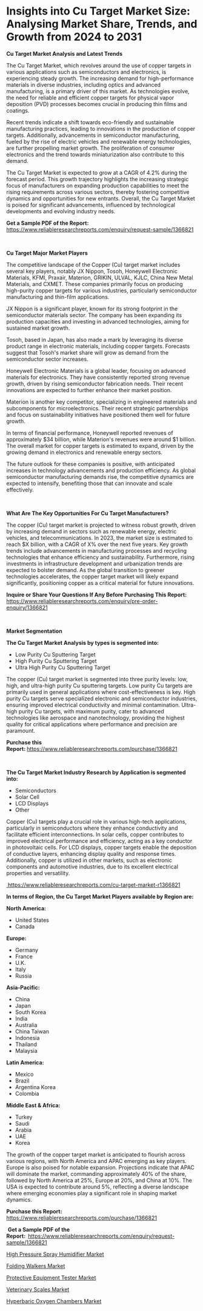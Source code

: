 <p><h1>Insights into Cu Target Market Size: Analysing Market Share, Trends, and Growth from 2024 to 2031</h1></p><p><strong>Cu Target Market Analysis and Latest Trends</strong></p>
<p><p>The Cu Target Market, which revolves around the use of copper targets in various applications such as semiconductors and electronics, is experiencing steady growth. The increasing demand for high-performance materials in diverse industries, including optics and advanced manufacturing, is a primary driver of this market. As technologies evolve, the need for reliable and efficient copper targets for physical vapor deposition (PVD) processes becomes crucial in producing thin films and coatings.</p><p>Recent trends indicate a shift towards eco-friendly and sustainable manufacturing practices, leading to innovations in the production of copper targets. Additionally, advancements in semiconductor manufacturing, fueled by the rise of electric vehicles and renewable energy technologies, are further propelling market growth. The proliferation of consumer electronics and the trend towards miniaturization also contribute to this demand.</p><p>The Cu Target Market is expected to grow at a CAGR of 4.2% during the forecast period. This growth trajectory highlights the increasing strategic focus of manufacturers on expanding production capabilities to meet the rising requirements across various sectors, thereby fostering competitive dynamics and opportunities for new entrants. Overall, the Cu Target Market is poised for significant advancements, influenced by technological developments and evolving industry needs.</p></p>
<p><strong>Get a Sample PDF of the Report:&nbsp;</strong> <a href="https://www.reliableresearchreports.com/enquiry/request-sample/1366821?utm_campaign=13&utm_medium=2&utm_source=Github&utm_content=ia&utm_term=05112024&utm_id=cu-target">https://www.reliableresearchreports.com/enquiry/request-sample/1366821</a></p>
<p>&nbsp;</p>
<p><strong>Cu Target Major Market Players</strong></p>
<p><p>The competitive landscape of the Copper (Cu) target market includes several key players, notably JX Nippon, Tosoh, Honeywell Electronic Materials, KFMI, Praxair, Materion, GRIKIN, ULVAL, KJLC, China New Metal Materials, and CXMET. These companies primarily focus on producing high-purity copper targets for various industries, particularly semiconductor manufacturing and thin-film applications.</p><p>JX Nippon is a significant player, known for its strong footprint in the semiconductor materials sector. The company has been expanding its production capacities and investing in advanced technologies, aiming for sustained market growth.</p><p>Tosoh, based in Japan, has also made a mark by leveraging its diverse product range in electronic materials, including copper targets. Forecasts suggest that Tosoh's market share will grow as demand from the semiconductor sector increases.</p><p>Honeywell Electronic Materials is a global leader, focusing on advanced materials for electronics. They have consistently reported strong revenue growth, driven by rising semiconductor fabrication needs. Their recent innovations are expected to further enhance their market position.</p><p>Materion is another key competitor, specializing in engineered materials and subcomponents for microelectronics. Their recent strategic partnerships and focus on sustainability initiatives have positioned them well for future growth.</p><p>In terms of financial performance, Honeywell reported revenues of approximately $34 billion, while Materion's revenues were around $1 billion. The overall market for copper targets is estimated to expand, driven by the growing demand in electronics and renewable energy sectors.</p><p>The future outlook for these companies is positive, with anticipated increases in technology advancements and production efficiency. As global semiconductor manufacturing demands rise, the competitive dynamics are expected to intensify, benefiting those that can innovate and scale effectively.</p></p>
<p>&nbsp;</p>
<p><strong>What Are The Key Opportunities For Cu Target Manufacturers?</strong></p>
<p><p>The copper (Cu) target market is projected to witness robust growth, driven by increasing demand in sectors such as renewable energy, electric vehicles, and telecommunications. In 2023, the market size is estimated to reach $X billion, with a CAGR of X% over the next five years. Key growth trends include advancements in manufacturing processes and recycling technologies that enhance efficiency and sustainability. Furthermore, rising investments in infrastructure development and urbanization trends are expected to bolster demand. As the global transition to greener technologies accelerates, the copper target market will likely expand significantly, positioning copper as a critical material for future innovations.</p></p>
<p><strong>Inquire or Share Your Questions If Any Before Purchasing This Report:</strong> <a href="https://www.reliableresearchreports.com/enquiry/pre-order-enquiry/1366821?utm_campaign=13&utm_medium=2&utm_source=Github&utm_content=ia&utm_term=05112024&utm_id=cu-target">https://www.reliableresearchreports.com/enquiry/pre-order-enquiry/1366821</a></p>
<p>&nbsp;</p>
<p><strong>Market Segmentation</strong></p>
<p><strong>The Cu Target Market Analysis by types is segmented into:</strong></p>
<p><ul><li>Low Purity Cu Sputtering Target</li><li>High Purity Cu Sputtering Target</li><li>Ultra High Purity Cu Sputtering Target</li></ul></p>
<p><p>The copper (Cu) target market is segmented into three purity levels: low, high, and ultra-high purity Cu sputtering targets. Low purity Cu targets are primarily used in general applications where cost-effectiveness is key. High purity Cu targets serve specialized electronic and semiconductor industries, ensuring improved electrical conductivity and minimal contamination. Ultra-high purity Cu targets, with maximum purity, cater to advanced technologies like aerospace and nanotechnology, providing the highest quality for critical applications where performance and precision are paramount.</p></p>
<p><strong>Purchase this Report:&nbsp;</strong><a href="https://www.reliableresearchreports.com/purchase/1366821?utm_campaign=13&utm_medium=2&utm_source=Github&utm_content=ia&utm_term=05112024&utm_id=cu-target">https://www.reliableresearchreports.com/purchase/1366821</a></p>
<p>&nbsp;</p>
<p><strong>The Cu Target Market Industry Research by Application is segmented into:</strong></p>
<p><ul><li>Semiconductors</li><li>Solar Cell</li><li>LCD Displays</li><li>Other</li></ul></p>
<p><p>Copper (Cu) targets play a crucial role in various high-tech applications, particularly in semiconductors where they enhance conductivity and facilitate efficient interconnections. In solar cells, copper contributes to improved electrical performance and efficiency, acting as a key conductor in photovoltaic cells. For LCD displays, copper targets enable the deposition of conductive layers, enhancing display quality and response times. Additionally, copper is utilized in other markets, such as electronic components and automotive industries, due to its excellent electrical properties and versatility.</p></p>
<p><a href="https://www.reliableresearchreports.com/cu-target-market-r1366821?utm_campaign=13&utm_medium=2&utm_source=Github&utm_content=ia&utm_term=05112024&utm_id=cu-target">&nbsp;https://www.reliableresearchreports.com/cu-target-market-r1366821</a></p>
<p><strong>In terms of Region, the Cu Target Market Players available by Region are:</strong></p>
<p>
    <p> <strong> North America: </strong>
        <ul>
            <li>United States</li>
            <li>Canada</li>
        </ul>
        </p> 
    <p> <strong> Europe: </strong>
        <ul>
            <li>Germany</li>
            <li>France</li>
            <li>U.K.</li>
            <li>Italy</li>
            <li>Russia</li>
        </ul>
        </p> 
    <p> <strong> Asia-Pacific: </strong>
        <ul>
            <li>China</li>
            <li>Japan</li>
            <li>South Korea</li>
            <li>India</li>
            <li>Australia</li>
            <li>China Taiwan</li>
            <li>Indonesia</li>
            <li>Thailand</li>
            <li>Malaysia</li>
        </ul>
        </p> 
    <p> <strong> Latin America: </strong>
        <ul>
            <li>Mexico</li>
            <li>Brazil</li>
            <li>Argentina Korea</li>
            <li>Colombia</li>
        </ul>
        </p> 
    <p> <strong> Middle East & Africa: </strong>
        <ul>
            <li>Turkey</li>
            <li>Saudi</li>
            <li>Arabia</li>
            <li>UAE</li>
            <li>Korea</li>
        </ul>
    </p>
    </p>
<p><p>The growth of the copper target market is anticipated to flourish across various regions, with North America and APAC emerging as key players. Europe is also poised for notable expansion. Projections indicate that APAC will dominate the market, commanding approximately 40% of the share, followed by North America at 25%, Europe at 20%, and China at 10%. The USA is expected to contribute around 5%, reflecting a diverse landscape where emerging economies play a significant role in shaping market dynamics.</p></p>
<p><strong>Purchase this Report: </strong><a href="https://www.reliableresearchreports.com/purchase/1366821?utm_campaign=13&utm_medium=2&utm_source=Github&utm_content=ia&utm_term=05112024&utm_id=cu-target">https://www.reliableresearchreports.com/purchase/1366821</a></p>
<p>&nbsp;<strong>Get a Sample PDF of the Report:&nbsp;&nbsp;</strong><a href="https://www.reliableresearchreports.com/enquiry/request-sample/1366821?utm_campaign=13&utm_medium=2&utm_source=Github&utm_content=ia&utm_term=05112024&utm_id=cu-target">https://www.reliableresearchreports.com/enquiry/request-sample/1366821</a></p>
<p><strong></strong></p>
<p><p><a href="https://github.com/pinesamshigoz/Market-Research-Report-List-1/blob/main/high-pressure-spray-humidifier-market.md?utm_campaign=13&utm_medium=2&utm_source=Github&utm_content=ia&utm_term=05112024&utm_id=cu-target">High Pressure Spray Humidifier Market</a></p><p><a href="https://issuu.com/reportprime-2/docs/folding-walkers-market-size-2030.pp_e6006e9771278f?utm_campaign=13&utm_medium=2&utm_source=Github&utm_content=ia&utm_term=05112024&utm_id=cu-target">Folding Walkers Market</a></p><p><a href="https://github.com/roydonhol47/Market-Research-Report-List-1/blob/main/protective-equipment-tester-market.md?utm_campaign=13&utm_medium=2&utm_source=Github&utm_content=ia&utm_term=05112024&utm_id=cu-target">Protective Equipment Tester Market</a></p><p><a href="https://issuu.com/reportprime-2/docs/veterinary-scales-market-size-2030._a47ce6f2bd4b26?utm_campaign=13&utm_medium=2&utm_source=Github&utm_content=ia&utm_term=05112024&utm_id=cu-target">Veterinary Scales Market</a></p><p><a href="https://issuu.com/reportprime-2/docs/hyperbaric-oxygen-chambers-market-s_82ecf328236948?utm_campaign=13&utm_medium=2&utm_source=Github&utm_content=ia&utm_term=05112024&utm_id=cu-target">Hyperbaric Oxygen Chambers Market</a></p></p>